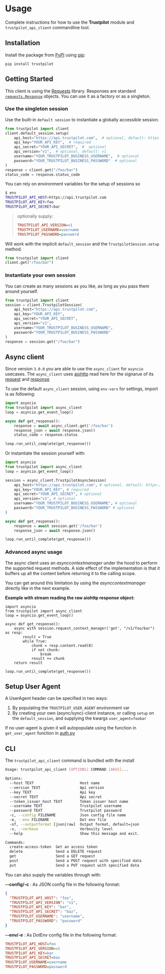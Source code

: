 # Usage

Complete instructions for how to use the **Trustpilot** module and `trustpilot_api_client` commandline tool.

## Installation

Install the package from [PyPI](http://pypi.python.org/pypi/) using [pip](https://pip.pypa.io/):

```
pip install trustpilot
```

## Getting Started

This client is using the [Requests](http://docs.python-requests.org/en/master/) library. Responses are standard [`requests.Response`](http://docs.python-requests.org/en/master/api/#requests.Response) objects. You can use it as a factory or as a singleton.

### Use the singleton session

Use the built-in `default session` to instantiate a globally accessible session.

```python
from trustpilot import client
client.default_session.setup(
    api_host="https://api.trustpilot.com",  # optional, default: https://api.tp-staging.com
    api_key="YOUR_API_KEY",  # required
    api_secret="YOUR_API_SECRET",  #  optional
    api_version="v1",  # optional, default: v1
    username="YOUR_TRUSTPILOT_BUSINESS_USERNAME",  # optional
    password="YOUR_TRUSTPILOT_BUSINESS_PASSWORD"  # optional
)
response = client.get("/foo/bar")
status_code = response.status_code

```

You can rely on environment variables for the setup of sessions so

```bash
$ env
TRUSTPILOT_API_HOST=https://api.trustpilot.com
TRUSTPILOT_API_KEY=foo
TRUSTPILOT_API_SECRET=bar
```

> optionally supply:
> ```ini
> TRUSTPILOT_API_VERSION=v1
> TRUSTPILOT_USERNAME=username
> TRUSTPILOT_PASSWORD=password
> ```

Will work with the implicit `default_session` and the `TrustpilotSession.setup` method.

```python
from trustpilot import client
client.get("/foo/bar")
```

### Instantiate your own session

You can create as many sessions as you like, as long as you pass them around yourself.

```python
from trustpilot import client
session = client.TrustpilotSession(
    api_host="https://api.trustpilot.com",
    api_key="YOUR_API_KEY",
    api_secret="YOUR_API_SECRET",
    api_version="v1",
    username="YOUR_TRUSTPILOT_BUSINESS_USERNAME",
    password="YOUR_TRUSTPILOT_BUSINESS_PASSWORD"
)
response = session.get("/foo/bar")
```

## Async client

Since version `3.0.0` you are able to use the `async_client` for `asyncio` usecases. 
The `async_client` uses [aiohttp](https://docs.aiohttp.org/en/stable/) read here for the signarue of its [request](https://docs.aiohttp.org/en/stable/client_reference.html#aiohttp.ClientSession.request) and [response](https://docs.aiohttp.org/en/stable/client_reference.html#response-object)

To use the default `async_client` session, using `env-vars` for settings, import is as following:

```python
import asyncio
from trustpilot import async_client
loop = asyncio.get_event_loop()

async def get_response():
    response = await async_client.get('/foo/bar')
    response_json = await response.json()
    status_code = response.status

loop.run_until_complete(get_response())
```

Or instantiate the session yourself with:

```python
import asyncio
from trustpilot import async_client
loop = asyncio.get_event_loop()

session = async_client.TrustpilotAsyncSession(
    api_host="https://api.trustpilot.com", # optional, default: https://api.tp-staging.com
    api_key="YOUR_API_KEY", # required
    api_secret="YOUR_API_SECRET", # optional
    api_version="v1", # optional
    username="YOUR_TRUSTPILOT_BUSINESS_USERNAME", # optional
    password="YOUR_TRUSTPILOT_BUSINESS_PASSWORD" # optional
)

async def get_response():
    response = await session.get('/foo/bar')
    response_json = await response.json()

loop.run_until_complete(get_response())
```

### Advanced async usage

The async client uses an _asynccontextmanager_ under the hood to perform the supported request methods.
A side effect of the implementation is that it buffers up all the content before returning it to the calling scope.

You can get around this limitation by using the _asynccontextmanager_ directly like in the next example.

**Example with stream reading the raw aiohttp response object:**

```
import asyncio
from trustpilot import async_client
loop = asyncio.get_event_loop()

async def get_response():
    async with session.request_context_manager('get', "/v1/foo/bar") as resp:
        result = True
        while True:
            chunk = resp.content.read(8)
            if not chunk:
                break
            result += chunk
    return result

loop.run_until_complete(get_response())
```

## Setup User Agent

A UserAgent header can be specified in two ways:

1. By populating the `TRUSTPILOT_USER_AGENT` environment var
2. By creating your own (async/sync)-client instance, or calling `setup` on the `default_session`, and supplying the kwargs `user_agent=foobar`

If no user-agent is given it will autopopulate using the function in `get_user_agent` function in [auth.py](./trustpilot/auth.py)

## CLI

The `trustpilot_api_client` command is bundled with the install

```bash
Usage: trustpilot_api_client [OPTIONS] COMMAND [ARGS]...

Options:
  --host TEXT                     Host name
  --version TEXT                  Api version
  --key TEXT                      Api key
  --secret TEXT                   Api secret
  --token_issuer_host TEXT        Token issuer host name
  --username TEXT                 Trustpilot username
  --password TEXT                 Trustpilot password
  -c, --config FILENAME           Json config file name
  -e, --env FILENAME              Dot env file
  -of, --outputformat [json|raw]  Output format, default=json
  -v, --verbose                   Verbosity level
  --help                          Show this message and exit.

Commands:
  create-access-token  Get an access token
  delete               Send a DELETE request
  get                  Send a GET request
  post                 Send a POST request with specified data
  put                  Send a PUT request with specified data
```

You can also supply the variables through with:

**--config/-c** : As JSON config file in the following format:

```json
{
  "TRUSTPILOT_API_HOST": "foo",
  "TRUSTPILOT_API_VERSION": "v1",
  "TRUSTPILOT_API_KEY": "bar",
  "TRUSTPILOT_API_SECRET": "baz",
  "TRUSTPILOT_USERNAME": "username",
  "TRUSTPILOT_PASSWORD": "password"
}
```

**--env/-e** : As DotEnv config file in the following format:

```ini
TRUSTPILOT_API_HOST=foo
TRUSTPILOT_API_VERSION=v1
TRUSTPILOT_API_KEY=bar
TRUSTPILOT_API_SECRET=baz
TRUSTPILOT_USERNAME=username
TRUSTPILOT_PASSWORD=password
```
